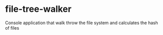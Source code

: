 # file-tree-walker
Console application that walk throw the file system and calculates the hash of files
